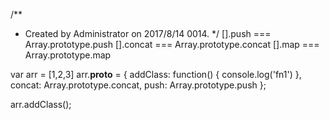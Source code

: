 /**
 * Created by Administrator on 2017/8/14 0014.
 */
[].push === Array.prototype.push
[].concat === Array.prototype.concat
[].map === Array.prototype.map

var arr = [1,2,3]
arr.__proto__ = {
    addClass: function() {
        console.log('fn1')
    },
    concat: Array.prototype.concat,
    push: Array.prototype.push
};

arr.addClass();